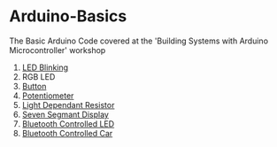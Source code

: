 # Arduino-Basics
The Basic Arduino Code covered at the 'Building Systems with Arduino Microcontroller' workshop

1. [LED Blinking](LED_blinking.ino)
2. RGB LED
3. [Button](Button.ino)
4. [Potentiometer](potentiometer.ino)
5. [Light Dependant Resistor](LDR.ino)
6. [Seven Segmant Display](SEVEN_SEGMENT.ino)
7. [Bluetooth Controlled LED](BLUETOOTH_CTRL_LED.ino)
8. [Bluetooth Controlled Car](BLUETOOTH__CAR.ino)
